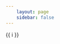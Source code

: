 ```yaml
---
    layout: page
    sidebar: false
---
```


<MainWrapper layout="grid">
    <PhotoView v-for='item in photoslist' :name="item.name" :photos="item.data" @photo-view="gotoPhoto">{{ i }}</PhotoView>
</MainWrapper>

<script setup lang='ts'>
    import { ref, onMounted } from 'vue';

    import MainWrapper from '../../components/MainWrapper.vue';
    import PhotoView from '../../components/PhotoView.vue';
    import config from '../../public/photos/baby/config.json';

    type Photos = {
        name: string,
        data: string[],
    }

    const photoslist = ref<Photos[]>([]);

    onMounted(() => {
        for ( let name in config ) {
            const data: Photos = {
                name: name,
                data: config[name]
            }
            photoslist.value.push(data);
        }
    })

    const gotoPhoto = ( data: string[] ): void => {
        
    }
</script>

<style scoped>
    
</style>